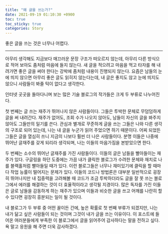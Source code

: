 ```yaml
---
title: "왜 글을 쓰는가?"
date: 2021-09-19 01:10:30 +0900
toc: true
toc_sticky: true
categories: Story
---
```


좋은 글을 쓰는 것은 너무나 어렵다. 

*****

아무리 생각해도 지금보다 매끄러운 문장 구조가 떠오르지 않는데, 아무리 다른 방식으로 적어 보아도 좀처럼 마음에 들지 않는다. 새 글을 적으려고 마음을 먹고 타자를 해 내려가면
좋은 글을 써야 한다는 강박에 좀처럼 내용이 진행되지 않는다. 요즘은 남들의 눈에 띄지 않으면 아무리 좋은 글도 읽히지 않는다는데, 내 글은 좋지도 않고 눈에 띄지도 않으니 사람들이 봐줄 턱이 없다고 생각한다.

인터넷 곳곳을 돌아다니며 보는 많은 기술 블로그의 작가들은 크게 두 부류로 나누어진다.

첫 번째는 글 쓰는 재주가 뛰어나지 않은 사람들이다. 그들은 투박한 문체로 무덤덤하게 글을 써 내려간다. 재주가 없어도, 조회 수가 나오지 않아도, 남들이 자신의 글을 봐주지 않아도 그들만의 일기를 쓴다. 
관심과 별개로 꾸준하게 글을 쓰는 그들은 나와 다른 생각의 구조로 되어 있는데, 나는 내 글을 누군가 읽어 주었으면 하기 때문이다. 어찌 되었든 그들은 글을 열심히 쓰니 지금의 나보다 훨씬 더 나은 사람들이다. 
분명 이들은 나중에 뛰어난 글재주를 갖게 되리라 생각되며, 나는 이들의 마음가짐을 본받았으면 한다.

두 번째는 소수의 뛰어난 글재주를 가진 사람들이다. 이들의 글은 남들을 빨아들이는 재주가 있다. 구글링을 하던 도중에는 가끔 내가 클릭한 블로그가 수려한 문체와 재치로 나를 블랙홀처럼 빨아들일 때가 있다.
이런 블로그들은 너무나 재미있기에 클릭을 할 때마다 작업 능률이 떨어지는 문제가 있다. 이들의 코드나 방법론은 대부분 일반적으로 굉장히 뛰어나지만 내 집중력을 고려해볼 때 코드가 조금 투박하더라도 
글을 잘 못 쓰는 블로그에서 에러를 해결하는 것이 더 효율적이라고 생각될 지경이다. 많은 독자를 가진 이들은 글로 남들을 감동하게 하는 재주가 있으며 이들과 비슷한 글을 쓰고 어깨를 나란히 할 수 있다면
굉장히 흥분되는 일이 될 것이다.

내 블로그가 두 부류 중 어떤 꼴이든 간에, 높은 확률로 첫 번째 부류가 되겠지만, 나는 내가 닮고 싶은 사람들이 되는 것이며 그것이 내가 글을 쓰는 이유이다.
이 포스트에 들어온 여러분들에게 부족한 이 블로그에서 글을 읽어주어 감사하다는 말을 전하고 싶다. 욕 말고 응원을 해 주면 더욱 감사하겠다.
